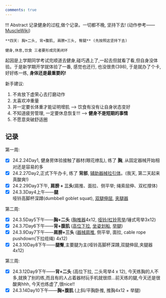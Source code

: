 ```yaml
---
comments: true
---
```


!!! Abstract
    记录健身的过程,做个记录。一切都不晚, 坚持下去!  (动作参考——[MuscleWiki](https://musclewiki.com/))

    **四天: 胸+二头, 背+腹肌, 肩膀+三头, 臀腿** (先按照这坚持下去)

    健身,休息,饮食 三者要形成完美闭环

起因是上学期同学考试完顺道去健身,碰巧遇上了,一起去但就看了看,但自身没体验。于是新学期开学就体验了一番, 感觉也还行, 也没很贵(398), 于是就办了个卡, 好好练一练, **身体还是最重要的!**

新手建议: 

1. 不肯放下虚荣心去打磨动作
2. 太喜欢冲重量
3. 并一定要长体重才能证明增肌  --> 饮食有没有让自身状态变好
4. 不知道疲劳管理, 一定要休息恢复!!!  --> **健身不是短期的事情**
5. 不愿意突破舒适圈

## 记录

第一周:

   - [x] 24.2.24Day1, 健身房体验接触了器材(眼花缭乱), 练了 **胸**, 从固定器械开始相对还是容易的多
   - [x] 24.2.27Day2,正式下午办卡, 练了 **背部**, [辅助器械拉引体](https://upload-images.jianshu.io/upload_images/13638231-e0a1ea903361aa28?imageMogr2/auto-orient/strip|imageView2/2/w/577/format/webp)。(我天, 第二天起来真酸爽!)
   - [x] 24.2.29Day3下午, **肩膀 + 三头**(肩推、面拉、侧平举; 绳索屈伸、双杠撑体) 
   - [x] 24.3.3Day4上午——**腿** <br>哑铃高脚杯深蹲(dumbbell goblet squat), [双腿伸屈](https://upload-images.jianshu.io/upload_images/13638231-58ebf9c419617cac?imageMogr2/auto-orient/strip|imageView2/2/w/300/format/webp), [夹腿器](https://p7.itc.cn/images01/20230308/7f975cc2d523416eb1f8b1893ab29e8b.gif)

第二周:

   - [x] 24.3.5Day5下午——**胸+二头** ([胸推器](https://upload-images.jianshu.io/upload_images/13638231-bc5e2618b9f9065c?imageMogr2/auto-orient/strip|imageView2/2/w/406/format/webp)4x12, [哑铃/杠铃弯举](https://upload-images.jianshu.io/upload_images/13638231-58ebf9c419617cac?imageMogr2/auto-orient/strip|imageView2/2/w/300/format/webp)/锤式弯举3x12) 
   - [x] 24.3.7Day6下午——**背+腹肌** ([高位下拉](https://upload-images.jianshu.io/upload_images/13638231-55054675585412cc?imageMogr2/auto-orient/strip|imageView2/2/w/400/format/webp), [坐姿划船](https://upload-images.jianshu.io/upload_images/13638231-db3dbb10103a3b2d?imageMogr2/auto-orient/strip|imageView2/2/w/351/format/webp), [举腿](https://upload-images.jianshu.io/upload_images/13638231-e74a4a5e62d61971?imageMogr2/auto-orient/strip|imageView2/2/w/400/format/webp))
   - [x] 24.3.9Day7下午——**肩膀+三头** ([器械肩推](https://upload-images.jianshu.io/upload_images/13638231-febe638ff8b16d99?imageMogr2/auto-orient/strip|imageView2/2/w/360/format/webp), 侧平举, 面拉, cable rope pushdown(下拉缆绳) 4x12)
   - [x] 24.3.10Day8下午——**腿臀**,主要腿为主(哑铃高脚杯深蹲,双腿伸屈,夹腿器 4x12) 

第三周: 

   - [x] 24.3.12Day9下午——**背+二头** (高位下拉, 二头弯举4 x 12), 今天练胸的人不多,就换了别的练,而且有的人占着器材玩手机就很烦...前天练的腿,今天还是很酸爽hhh, 今天也练虚了,很nice!!
   - [x] 24.3.14Day10下午——**胸+腹肌** (上斜/平胸卧推, 推胸4x12 + 举腿) 